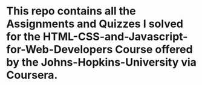 # This repo contains all the Assignments and Quizzes I solved for the HTML-CSS-and-Javascript-for-Web-Developers Course offered by the Johns-Hopkins-University via Coursera.
